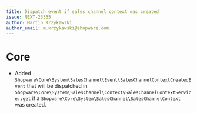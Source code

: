```yaml
---
title: Dispatch event if sales channel context was created
issue: NEXT-23355
author: Martin Krzykawski
author_email: m.krzykawski@shopware.com
---
```

# Core
* Added `Shopware\Core\System\SalesChannel\Event\SalesChannelContextCreatedEvent` that will be dispatched in `Shopware\Core\System\SalesChannel\Context\SalesChannelContextService::get` if a `Shopware\Core\System\SalesChannel\SalesChannelContext` was created.
